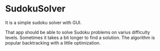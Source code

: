 # SudokuSolver
It is a simple sudoku solver with GUI.

That app should be able to solve Sudoku problems on varius difficulty levels. 
Sometimes it takes a bit longer to find a solution.
The algorithm is popular backtracking with a little optimization.
